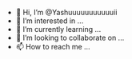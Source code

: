 - 👋 Hi, I’m @Yashuuuuuuuuuuuii
- 👀 I’m interested in ...
- 🌱 I’m currently learning ...
- 💞️ I’m looking to collaborate on ...
- 📫 How to reach me ...

<!---
Yashuuuuuuuuuuuii/Yashuuuuuuuuuuuii is a ✨ special ✨ repository because its `README.md` (this file) appears on your GitHub profile.
You can click the Preview link to take a look at your changes.
--->
